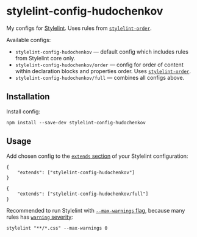 # stylelint-config-hudochenkov

My configs for [Stylelint]. Uses rules from [`stylelint-order`].

Available configs:

* `stylelint-config-hudochenkov` — default config which includes rules from Stylelint core only.
* `stylelint-config-hudochenkov/order` — config for order of content within declaration blocks and properties order. Uses [`stylelint-order`].
* `stylelint-config-hudochenkov/full` — combines all configs above.

## Installation

Install config:

```
npm install --save-dev stylelint-config-hudochenkov
```

## Usage

Add chosen config to the [`extends` section](https://stylelint.io/user-guide/configure#extends) of your Stylelint configuration:

```
{
	"extends": ["stylelint-config-hudochenkov"]
}
```

```
{
	"extends": ["stylelint-config-hudochenkov/full"]
}
```

Recommended to run Stylelint with [`--max-warnings` flag](https://stylelint.io/user-guide/usage/options#maxwarnings), because many rules has [`warning` severity](https://stylelint.io/user-guide/configure#severity):

```
stylelint "**/*.css" --max-warnings 0
```

[Stylelint]: https://stylelint.io/
[`stylelint-order`]: https://github.com/hudochenkov/stylelint-order
